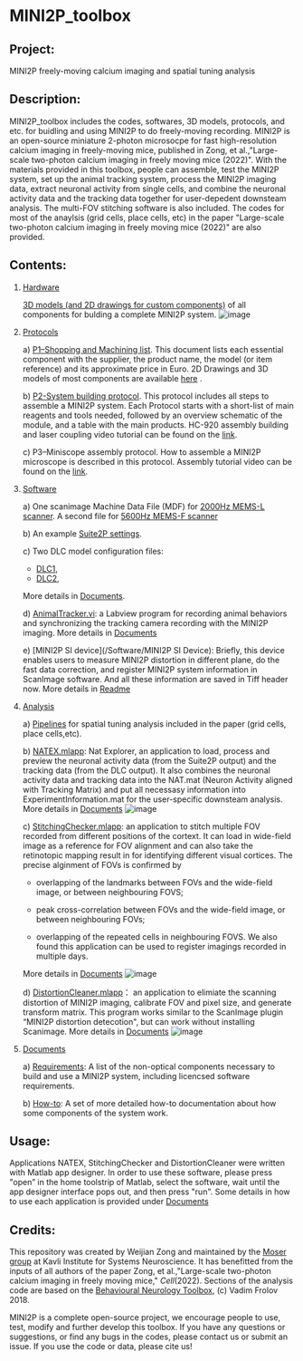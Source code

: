 # MINI2P_toolbox 
 
## Project:

MINI2P freely-moving calcium imaging and spatial tuning analysis

## Description: 

MINI2P_toolbox includes the codes, softwares, 3D models, protocols, and etc. for buidling and using MINI2P to do freely-moving recording. MINI2P is an open-source miniature 2-photon microsocpe for fast high-resolution calcium imaging in freely-moving mice, published in Zong, et al.,"Large-scale two-photon calcium imaging in freely moving mice (2022)". With the materials provided in this toolbox, people can assemble, test the MINI2P system, set up the animal tracking system, process the MINI2P imaging data, extract neuronal activity from single cells, and combine the neuronal activity data and the tracking data together for user-depedent downsteam analysis. The multi-FOV stitching software is also included. The codes for most of the anaylsis (grid cells, place cells, etc) in the paper "Large-scale two-photon calcium imaging in freely moving mice (2022)" are also provided.

## Contents: 

1) [Hardware](Hardware)

      [3D models (and 2D drawings for custom components)](Hardware) of all components for bulding a complete MINI2P system.
![image](https://user-images.githubusercontent.com/43905023/127703645-a6ea03ea-c1aa-4eaa-a9fd-1e6e75a082ed.png)

2) [Protocols](Protocols)

    a) [P1–Shopping and Machining list](https://github.com/kavli-ntnu/MINI2P_toolbox/blob/960fcab65f2849e5c8f486b81061c7c759f8e879/Protocols/P1%20-%20Shopping%20&%20Machining%20List%20.pdf). This document lists each essential component with the supplier, the product name, the model (or item reference) and its approximate price in Euro. 2D Drawings and 3D models of most components are available [here](https://github.com/kavli-ntnu/MINI2P_toolbox/tree/main/Hardware) .

    b) [P2-System building protocol](https://github.com/kavli-ntnu/MINI2P_toolbox/blob/main/Protocols/P2%20-%20System%20building%20protocol%20.pdf). This protocol includes all steps to assemble a MINI2P system. Each Protocol starts with a short-list of main reagents and tools needed, followed by an overview schematic of the module, and  a table with the main products.
       HC-920 assembly building and laser coupling video tutorial can be found on the [link](https://www.youtube.com/watch?v=HjAtoPbDu8E).    

    c) P3–Miniscope assembly protocol. How to assemble a MINI2P microscope is described in this protocol. Assembly tutorial video can be found on the [link](https://youtu.be/I0aYfi8GrIc). 
   

3) [Software](Software) 
      
      a) One scanimage Machine Data File (MDF) for [2000Hz MEMS-L scanner](Software/SI%20settings/Machine_Data_File_2000Hz.m). A second file for [5600Hz MEMS-F scanner](https://github.com/kavli-ntnu/MINI2P_toolbox/blob/main/Software/SI%20settings/Machine_Data_File_5600Hz.m)
      
      b) An example [Suite2P settings](Software/Suite2P%20options/GCaMP6S_P2_C1_7.25Hz_MEC.npy).
      
      c) Two DLC model configuration files:
      * [DLC1](Software/DLC%20model%20options/DLC1.yaml),
      * [DLC2](Software/DLC%20model%20options/DLC2.yaml),
      
      More details in [Documents](Documents/DeepLabCut-trained-Models.md).
      
      d) [AnimalTracker.vi](Software/AnimalTracker): a Labview program for recording animal behaviors and synchronizing the tracking camera recording with the MINI2P imaging. More details in [Documents](Documents/AnimalTracker.vi.md)
      
      e) [MINI2P SI device](/Software/MINI2P SI Device): Briefly, this device enables users to measure MINI2P distortion in different plane, do the fast data correction, and register MINI2P system information in ScanImage software. And all these information are saved in Tiff header now.  More details in [Readme](https://github.com/kavli-ntnu/MINI2P_toolbox/blob/main/Software/MINI2P%20SI%20Device/Readme_20220322.docx)

4) [Analysis](Analysis)

      a) [Pipelines](/Analysis/Pipeline) for spatial tuning analysis included in the paper (grid cells, place cells,etc).

      b) [NATEX.mlapp](/Analysis/Applications/NATEX): Nat Explorer, an application to load, process and preview the neuronal activity data (from the Suite2P output) and the tracking data (from the DLC output). It also combines the neuronal activity data and tracking data into the NAT.mat (Neuron Activity aligned with Tracking Matrix) and put all necessasy information into ExperimentInformation.mat for the user-specific downsteam analysis. More details in [Documents](Documents/NATEX.mlapp.md) 
      ![image](https://github.com/kavli-ntnu/MINI2P_toolbox/blob/main/Analysis/Applications/NATEX/pic/NATEX%20operation_speedup.gif)

      c) [StitchingChecker.mlapp](Analysis/Applications/StitchingChecker): an application to stitch multiple FOV recorded from different positions of the cortext. It can load in wide-field image as a reference for FOV alignment and can also take the retinotopic mapping result in for identifying different visual cortices. The precise alginment of FOVs is confirmed by 
      
      * overlapping of the landmarks between FOVs and the wide-field image, or between neighbouring FOVS; 
        
      * peak cross-correlation between FOVs and the wide-field image, or between neighbouring FOVs;
        
      * overlapping of the repeated cells in neighbouring FOVS. We also found this application can be used to register imagings recorded in multiple days. 
          
      More details in [Documents](https://github.com/kavli-ntnu/MINI2P_toolbox/blob/main/Documents/StitchingChecker.mlapp.md)
     ![image](Analysis/Applications/StitchingChecker/StitchingChecker%20operation_overview.gif)

     d) [DistortionCleaner.mlapp](Analysis/Applications/DistortionCleaner)： an application to elimiate the scanning distortion of MINI2P imaging, calibrate FOV and pixel size, and generate transform matrix. This program works similar to the ScanImage plugin “MINI2P distortion detecotion", but can work without installing Scanimage. More details in [Documents](Documents/DistortionCleaner.mlapp.md)
     ![image](https://user-images.githubusercontent.com/43905023/127650948-b8ef7cc8-8c40-49b2-b374-dba90cc2844a.png)

5) [Documents](Documents)

    a) [Requirements](Documents/requirements.md): A list of the non-optical components necessary to build and use a MINI2P system, including licencsed software requirements. 
    
    b) [How-to](Documents/readme.md): A set of more detailed how-to documentation about how some components of the system work. 



   
## Usage:

  Applications NATEX, StitchingChecker and DistortionCleaner were written with Matlab app designer. In order to use these software, please press "open” in the home toolstrip of Matlab, select the software, wait until the app designer interface pops out, and then press "run". Some details in how to use each application is provided under [Documents](Documents/readme.md)


## Credits: 

This repository was created by Weijian Zong and maintained by the [Moser group](https://www.ntnu.edu/kavli/moser-group#/view/about) at Kavli Institute for Systems Neuroscience. It has benefitted from the inputs of all authors of the paper Zong, et al.,"Large-scale two-photon calcium imaging in freely moving mice," _Cell_(2022). Sections of the analysis code are based on the [Behavioural Neurology Toolbox](https://bitbucket.org/cnc-ntnu/bnt), (c) Vadim Frolov 2018.

MINI2P is a complete open-source project, we encourage people to use, test, modify and further develop this toolbox. If you have any questions or suggestions, or find any bugs in the codes, please contact us or submit an issue. If you use the code or data, please cite us!
